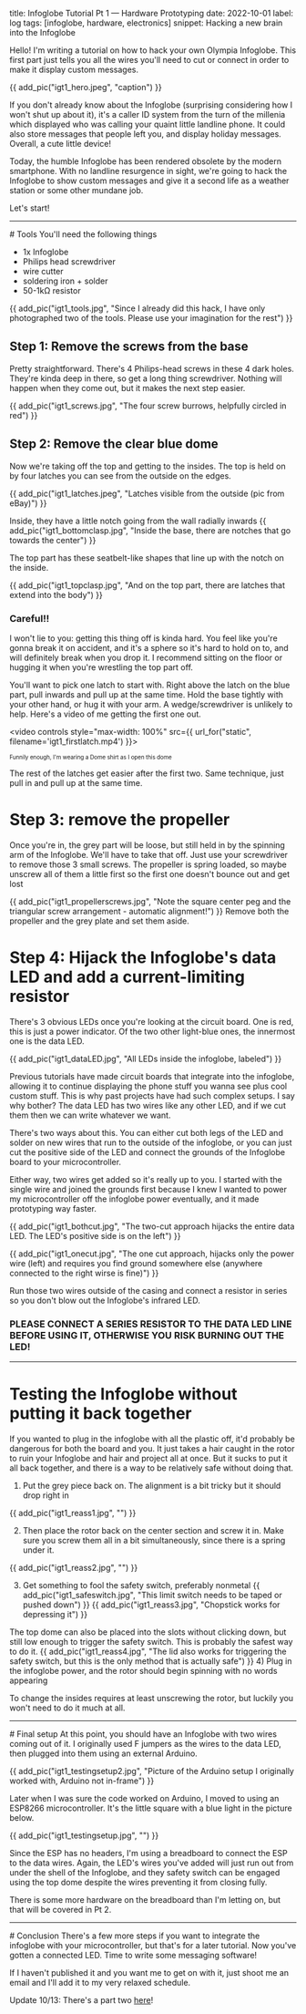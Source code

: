title: Infoglobe Tutorial Pt 1 — Hardware Prototyping
date: 2022-10-01
label: log
tags: [infoglobe, hardware, electronics]
snippet: Hacking a new brain into the Infoglobe

<style>
    image{
        max-width: 100%;
    }
</style>

Hello! I'm writing a tutorial on how to hack your own Olympia Infoglobe. This first part just tells you all the wires you'll need to cut or connect in order to make it display custom messages. 

{{ add_pic("igt1_hero.jpeg", "caption") }}


If you don't already know about the Infoglobe (surprising considering how I won't shut up about it), it's a caller ID system from the turn of the millenia which displayed who was calling your quaint little landline phone. It could also store messages that people left you, and display holiday messages. Overall, a cute little device!

Today, the humble Infoglobe has been rendered obsolete by the modern smartphone. With no landline resurgence in sight, we're going to hack the Infoglobe to show custom messages and give it a second life as a weather station or some other mundane job.

Let's start!

<hr>
# Tools
You'll need the following things


 - 1x Infoglobe
 - Philips head screwdriver
 - wire cutter
 - soldering iron + solder
 - 50-1kΩ resistor


{{ add_pic("igt1_tools.jpg", "Since I already did this hack, I have only photographed two of the tools. Please use your imagination for the rest") }}

## Step 1: Remove the screws from the base
Pretty straightforward. There's 4 Philips-head screws in these 4 dark holes. They're kinda deep in there, so get a long thing screwdriver. Nothing will happen when they come out, but it makes the next step easier. 

{{ add_pic("igt1_screws.jpg", "The four screw burrows, helpfully circled in red") }}



## Step 2: Remove the clear blue dome
Now we're taking off the top and getting to the insides. The top is held on by four latches you can see from the outside on the edges.

{{ add_pic("igt1_latches.jpeg", "Latches visible from the outside (pic from eBay)") }}


Inside, they have a little notch going from the wall radially inwards
{{ add_pic("igt1_bottomclasp.jpg", "Inside the base, there are notches that go towards the center") }}

The top part has these seatbelt-like shapes that line up with the notch on the inside. 

{{ add_pic("igt1_topclasp.jpg", "And on the top part, there are latches that extend into the body") }}

### Careful!!

I won't lie to you: getting this thing off is kinda hard. You feel like you're gonna break it on accident, and it's a sphere so it's hard to hold on to, and will definitely break when you drop it. I recommend sitting on the floor or hugging it when you're wrestling the top part off. 

You'll want to pick one latch to start with. Right above the latch on the blue part, pull inwards and pull up at the same time. Hold the base tightly with your other hand, or hug it with your arm. A wedge/screwdriver is unlikely to help. Here's a video of me getting the first one out.


<video controls style="max-width: 100%" src={{ url_for("static", filename='igt1_firstlatch.mp4') }}></video>
<p style="font-size:.7em;">Funnily enough, I'm wearing a Dome shirt as I open this dome</p>

The rest of the latches get easier after the first two. Same technique, just pull in and pull up at the same time. 

# Step 3: remove the propeller
Once you're in, the grey part will be loose, but still held in by the spinning arm of the Infoglobe. We'll have to take that off. Just use your screwdriver to remove those 3 small screws. The propeller is spring loaded, so maybe unscrew all of them a little first so the first one doesn't bounce out and get lost

{{ add_pic("igt1_propellerscrews.jpg", "Note the square center peg and the triangular screw arrangement - automatic alignment!") }}
Remove both the propeller and the grey plate and set them aside. 

# Step 4: Hijack the Infoglobe's data LED and add a current-limiting resistor
There's 3 obvious LEDs once you're looking at the circuit board. One is red, this is just a power indicator. Of the two other light-blue ones, the innermost one is the data LED. 

{{ add_pic("igt1_dataLED.jpg", "All LEDs inside the infoglobe, labeled") }}


Previous tutorials have made circuit boards that integrate into the infoglobe, allowing it to continue displaying the phone stuff you wanna see plus cool custom stuff. This is why past projects have had such complex setups. I say why bother? The data LED has two wires like any other LED, and if we cut them then we can write whatever we want. 

There's two ways about this. You can either cut both legs of the LED and solder on new wires that run to the outside of the infoglobe, or you can just cut the positive side of the LED and connect the grounds of the Infoglobe board to your microcontroller. 

Either way, two wires get added so it's really up to you. I started with the single wire and joined the grounds first because I knew I wanted to power my microcontroller off the infoglobe power eventually, and it made prototyping way faster. 

{{ add_pic("igt1_bothcut.jpg", "The two-cut approach hijacks the entire data LED. The LED's positive side is on the left") }}

{{ add_pic("igt1_onecut.jpg", "The one cut approach, hijacks only the power wire (left) and requires you find ground somewhere else (anywhere connected to the right wirse is fine)") }}

Run those two wires outside of the casing and connect a resistor in series so you don't blow out the Infoglobe's infrared LED. 

### PLEASE CONNECT A SERIES RESISTOR TO THE DATA LED LINE BEFORE USING IT, OTHERWISE YOU RISK BURNING OUT THE LED!

<hr>

# Testing the Infoglobe without putting it back together
If you wanted to plug in the infoglobe with all the plastic off, it'd probably be dangerous for both the board and you. It just takes a hair caught in the rotor to ruin your Infoglobe and hair and project all at once. But it sucks to put it all back together, and there is a way to be relatively safe without doing that. 

1) Put the grey piece back on. The alignment is a bit tricky but it should drop right in

{{ add_pic("igt1_reass1.jpg", "") }}

2) Then place the rotor back on the center section and screw it in. Make sure you screw them all in a bit simultaneously, since there is a spring under it. 

{{ add_pic("igt1_reass2.jpg", "") }}

3) Get something to fool the safety switch, preferably nonmetal
{{ add_pic("igt1_safeswitch.jpg", "This limit switch needs to be taped or pushed down") }}
{{ add_pic("igt1_reass3.jpg", "Chopstick works for depressing it") }}

The top dome can also be placed into the slots without clicking down, but still low enough to trigger the safety switch. This is probably the safest way to do it.
{{ add_pic("igt1_reass4.jpg", "The lid also works for triggering the safety switch, but this is the only method that is actually safe") }}
4) Plug in the infoglobe power, and the rotor should begin spinning with no words appearing

To change the insides requires at least unscrewing the rotor, but luckily you won't need to do it much at all. 

<hr>
# Final setup
At this point, you should have an Infoglobe with two wires coming out of it. I originally used F jumpers as the wires to the data LED, then plugged into them using an external Arduino. 

{{ add_pic("igt1_testingsetup2.jpg", "Picture of the Arduino setup I originally worked with, Arduino not in-frame") }}

Later when I was sure the code worked on Arduino, I moved to using an ESP8266 microcontroller. It's the little square with a blue light in the picture below. 


{{ add_pic("igt1_testingsetup.jpg", "") }}

Since the ESP has no headers, I'm using a breadboard to connect the ESP to the data wires. Again, the LED's wires you've added will just run out from under the shell of the Infoglobe, and they safety switch can be engaged using the top dome despite the wires preventing it from closing fully. 

There is some more hardware on the breadboard than I'm letting on, but that will be covered in Pt 2.


<hr>
# Conclusion
There's a few more steps if you want to integrate the infoglobe with your microcontroller, but that's for a later tutorial. Now you've gotten a connected LED. Time to write some messaging software!


If I haven't published it and you want me to get on with it, just shoot me an email and I'll add it to my very relaxed schedule. 


Update 10/13: There's a part two [here](../infoglobetutorial2)!
